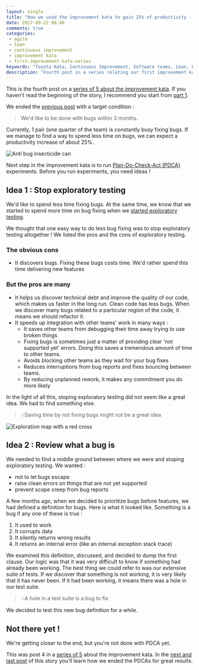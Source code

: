 ```yaml
---
layout: single
title: "How we used the improvement kata to gain 25% of productivity - Part 4"
date: 2017-09-22 06:40
comments: true
categories: 
 - agile
 - lean
 - continuous improvement
 - improvement kata
 - first-improvement-kata-series
keywords: "Toyota Kata, Continuous Improvement, Software teams, Lean, Lean Software, Agile, Scrum, Measure, Data, Bug Policy, Exploratory Testing"
description: "Fourth post in a series relating our first improvement kata. Covers the beginning of the Plan-Do-Check-Act phase, when we decide to stick to a strict bug policy, but review our definition of what a bug is"
---
```

This is the fourth post on a [series of 5 about the improvement kata](/blog/categories/first-improvement-kata-series/). If you haven't read the beginning of the story, I recommend you start from [part 1](/how-we-used-the-improvement-kata-to-gain-25-percent-of-productivity-part-1/).

We ended the [previous post](/how-we-used-the-improvement-kata-to-gain-25-percent-of-productivity-part-3/) with a target condition :

> We'd like to be done with bugs within 3 months.

Currently, 1 pair (one quarter of the team) is constantly busy fixing bugs. If we manage to find a way to spend less time on bugs, we can expect a productivity increase of about 25%.

![Anti bug insecticide can]({{site.url}}{{site.baseurl}}/imgs/2017-09-22-how-we-used-the-improvement-kata-to-gain-25-percent-of-productivity-part-4/x-bugs.jpg)

Next step in the improvement kata is to run [Plan-Do-Check-Act (PDCA)](https://en.wikipedia.org/wiki/PDCA) experiments. Before you run experiments, you need ideas !

## Idea 1 : Stop exploratory testing

We'd like to spend less time fixing bugs. At the same time, we know that we started to spend more time on bug fixing when we [started exploratory testing](/how-we-started-exploratory-testing/).

We thought that one easy way to do less bug fixing was to stop exploratory testing altogether ! We listed the pros and the cons of exploratory testing.

### The obvious cons

*   It discovers bugs. Fixing these bugs costs time. We'd rather spend this time delivering new features

### But the pros are many

*   It helps us discover technical debt and improve the quality of our code, which makes us faster in the long run. Clean code has less bugs. When we discover many bugs related to a particular region of the code, it means we should refactor it.
*   It speeds up integration with other teams' work in many ways :
    *   It saves other teams from debugging their time away trying to use broken things
    *   Fixing bugs is sometimes just a matter of providing clear 'not supported yet' errors. Doing this saves a tremendous amount of time to other teams.
    *   Avoids blocking other teams as they wait for your bug fixes
    *   Reduces interruptions from bug reports and fixes bouncing between teams.
    *   By reducing unplanned rework, it makes any commitment you do more likely

In the light of all this, stoping exploratory testing did not seem like a great idea. We had to find something else.

> 💡Saving time by not fixing bugs might not be a great idea

![Exploration map with a red cross]({{site.url}}{{site.baseurl}}/imgs/2017-09-22-how-we-used-the-improvement-kata-to-gain-25-percent-of-productivity-part-4/exploration.jpg)

## Idea 2 : Review what a bug is

We needed to find a middle ground between where we were and stoping exploratory testing. We wanted :

*   not to let bugs escape
*   raise clean errors on things that are not yet supported
*   prevent scope creep from bug reports

A few months ago, when we decided to prioritize bugs before features, we had defined a definition for bugs. Here is what it looked like. Something is a bug if any one of these is true :

1.  It used to work
2.  It corrupts data
3.  It silently returns wrong results
4.  It returns an internal error (like an internal exception stack trace)

We examined this definition, discussed, and decided to dump the first clause. Our logic was that it was very difficult to know if something had already been working. The best thing we could refer to was our extensive suite of tests. If we discover that something is not working, it is very likely that it has never been. If it had been working, it means there was a hole in our test suite.

> 💡A hole in a test suite is a bug to fix

We decided to test this new bug definition for a while.

## Not there yet !

We're getting closer to the end, but you're not done with PDCA yet.

This was post 4 in a [series of 5](/blog/categories/first-improvement-kata-series/) about the improvement kata. In the [next and last post](/how-we-used-the-improvement-kata-to-gain-25-percent-of-productivity-part-5/) of this story you'll learn how we ended the PDCAs for great results. 
